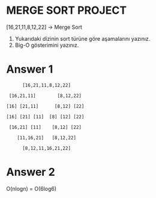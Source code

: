 # MERGE SORT PROJECT

[16,21,11,8,12,22] -> Merge Sort

1. Yukarıdaki dizinin sort türüne göre aşamalarını yazınız.
2. Big-O gösterimini yazınız.


# Answer 1

          [16,21,11,8,12,22]

     [16,21,11]        [8,12,22]

    [16] [21,11]      [8,12] [22]

    [16] [21] [11]  [8] [12] [22]

     [16,21] [11]    [8,12] [22]

        [11,16,21]   [8,12,22]

          [8,12,11,16,21,22]

# Answer 2

O(nlogn) = O(6log6)